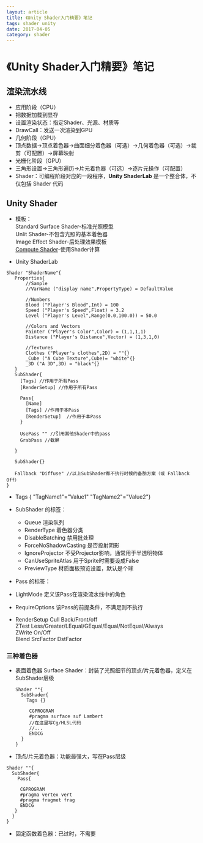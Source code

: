 ```yaml
---
layout: article
title: 《Unity Shader入门精要》笔记
tags: shader unity
date: 2017-04-05
category: shader
---
```

# 《Unity Shader入门精要》笔记
## 渲染流水线
 * 应用阶段（CPU）
  * 把数据加载到显存
  * 设置渲染状态：指定Shader、光源、材质等
  * DrawCall：发送一次渲染到GPU
 * 几何阶段（GPU）
  * 顶点数据->顶点着色器->曲面细分着色器（可选）->几何着色器（可选）->裁剪（可配置）->屏幕映射
 * 光栅化阶段（GPU）
  * 三角形设置->三角形遍历->片元着色器（可选）->逐片元操作（可配置）
 * Shader：可编程阶段对应的一段程序，**Unity ShaderLab** 是一个整合体，不仅包括 Shader 代码

## Unity Shader
 * 模板：  
   Standard Surface Shader-标准光照模型  
   Unlit Shader-不包含光照的基本着色器  
   Image Effect Shader-后处理效果模板   
   [Compute Shader](http://docs.unity3d.com/Manual/ComputeSaders.html)-使用Shader计算  

 * Unity ShaderLab
 ```shader
 Shader "ShaderName"{
    Properties{
        //Sample
        //VarName ("display name",PropertyType) = DefaultValue

        //Numbers
        Blood ("Player's Blood",Int) = 100
        Speed ("Player's Speed",Float) = 3.2
        Level ("Player's Level",Range(0.0,100.0)) = 50.0

        //Colors and Vectors
        Painter ("Player's Color",Color) = (1,1,1,1)
        Distance ("Player's Distance",Vector) = (1,3,1,0)

        //Textures
        Clothes ("Player's clothes",2D) = ""{}
        _Cube ("A Cube Texture",Cube)= "white"{}
        _3D ("A 3D",3D) = "black"{}
    }
    SubShader{
      [Tags] //作用于所有Pass
      [RenderSetup] //作用于所有Pass

      Pass{
        [Name]
        [Tags] //作用于本Pass
        [RenderSetup]  //作用于本Pass
      }

      UsePass "" //引用其他Shader中的pass
      GrabPass //截屏

    }

    SubShader{}

    Fallback "Diffuse" //以上SubShader都不执行时候的备胎方案（或 Fallback Off）
 }
 ```
 * Tags { "TagName1"="Value1" "TagName2"="Value2"}
  * SubShader 的标签：
    * Queue 渲染队列
    * RenderType 着色器分类
    * DisableBatching 禁用批处理
    * ForceNoShadowCasting 是否投射阴影
    * IgnoreProjector 不受Projector影响，通常用于半透明物体
    * CanUseSpriteAtlas 用于Sprite时需要设成False
    * PreviewType 材质面板预览设置，默认是个球
  * Pass 的标签：
   * LightMode 定义该Pass在渲染流水线中的角色
   * RequireOptions 该Pass的前提条件，不满足则不执行

 * RenderSetup
  Cull Back/Front/off  
  ZTest Less/Greater/LEqual/GEqual/Equal/NotEqual/Always  
  ZWrite On/Off  
  Blend SrcFactor DstFactor

### 三种着色器
 * 表面着色器 Surface Shader：封装了光照细节的顶点/片元着色器，定义在SubShader层级
   ```shader
   Shader ""{
     SubShader{
       Tags {}

        CGPROGRAM
        #pragma surface suf Lambert
        //在这里写Cg/HLSL代码
        //...
        ENDCG
     }     
   }
   ```

* 顶点/片元着色器：功能最强大，写在Pass层级
```shader
Shader ""{
  SubShader{
    Pass{

     CGPROGRAM
     #pragma vertex vert
     #pragma fragmet frag
     ENDCG
   }
  }     
}
```

* 固定函数着色器：已过时，不需要
